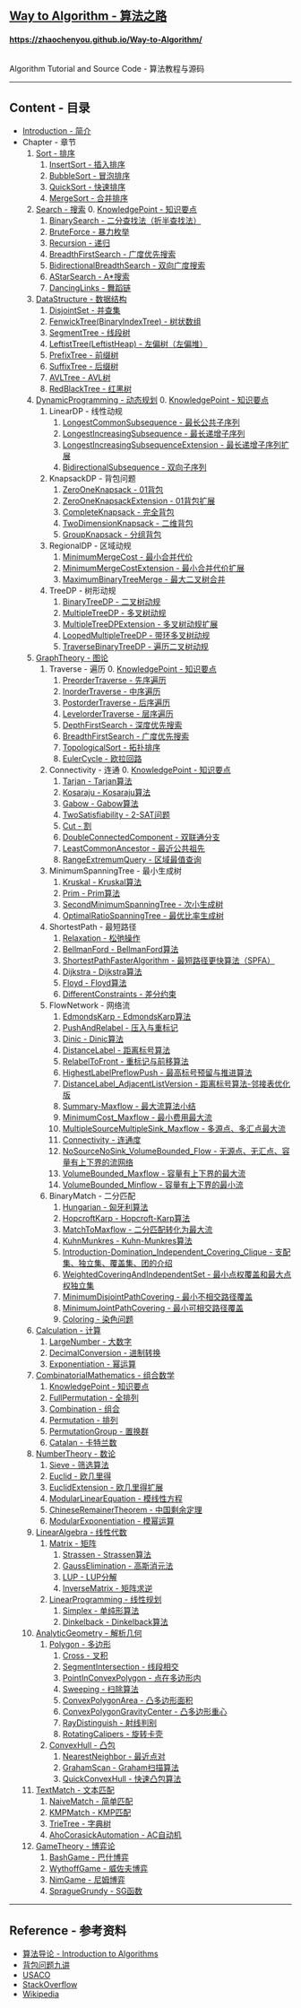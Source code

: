 <h2 id="c"> <a href="https://zhaochenyou.github.io/Way-to-Algorithm/"> Way to Algorithm - 算法之路 </a> </h2>
<h4 id="c"> <a href="https://zhaochenyou.github.io/Way-to-Algorithm/"> https://zhaochenyou.github.io/Way-to-Algorithm/ </a> </h4>
<p id="c"><img src="res/keyboard.jpg" alt="" /></p>
<p id="c">Algorithm Tutorial and Source Code - 算法教程与源码</p>

--------

<h2 id="c">Content - 目录</h2>

* [Introduction - 简介](Introduction/)
* Chapter - 章节
    1. [Sort - 排序](Sort/)
        1. [InsertSort - 插入排序](Sort/InsertSort/)
        2. [BubbleSort - 冒泡排序](Sort/BubbleSort/)
        3. [QuickSort - 快速排序](Sort/QuickSort/)
        4. [MergeSort - 合并排序](Sort/MergeSort/)
    2. [Search - 搜索](Search/)
        0. [KnowledgePoint - 知识要点](Search/KnowledgePoint/)
        1. [BinarySearch - 二分查找法（折半查找法）](Search/BinarySearch/)
        2. [BruteForce - 暴力枚举](Search/BruteForce/)
        3. [Recursion - 递归](Search/Recursion/)
        4. [BreadthFirstSearch - 广度优先搜索](Search/BreadthFirstSearch/)
        5. [BidirectionalBreadthSearch - 双向广度搜索](Search/BidirectionalBreadthSearch/)
        6. [AStarSearch - A*搜索](Search/AStarSearch/)
        7. [DancingLinks - 舞蹈链](Search/DancingLinks/)
    3. [DataStructure - 数据结构](DataStructure/)
        1. [DisjointSet - 并查集](DataStructure/DisjointSet/)
        2. [FenwickTree(BinaryIndexTree) - 树状数组](DataStructure/FenwickTree/)
        3. [SegmentTree - 线段树](DataStructure/SegmentTree/)
        4. [LeftistTree(LeftistHeap) - 左偏树（左偏堆）](DataStructure/LeftistTree/)
        5. [PrefixTree - 前缀树](DataStructure/PrefixTree/)
        6. [SuffixTree - 后缀树](DataStructure/SuffixTree/)
        7. [AVLTree - AVL树](DataStructure/AVLTree/)
        8. [RedBlackTree - 红黑树](DataStructure/RedBlackTree/)
    4. [DynamicProgramming - 动态规划](DynamicProgramming/)
        0. [KnowledgePoint - 知识要点](DynamicProgramming/KnowledgePoint/)
        1. LinearDP - 线性动规
            1. [LongestCommonSubsequence - 最长公共子序列](DynamicProgramming/LinearDP/LongestCommonSubsequence/)
            2. [LongestIncreasingSubsequence - 最长递增子序列](DynamicProgramming/LinearDP/LongestIncreasingSubsequece/)
            3. [LongestIncreasingSubsequenceExtension - 最长递增子序列扩展](DynamicProgramming/LinearDP/LongestIncreasingSubsequeceExtension/)
            4. [BidirectionalSubsequence - 双向子序列](DynamicProgramming/LinearDP/BidirectionalSubsequence/)
        2. KnapsackDP - 背包问题
            1. [ZeroOneKnapsack - 01背包](DynamicProgramming/KnapsackDP/ZeroOneKnapsack/)
            2. [ZeroOneKnapsackExtension - 01背包扩展](DynamicProgramming/KnapsackDP/ZeroOneKnapsackExtension/)
            3. [CompleteKnapsack - 完全背包](DynamicProgramming/KnapsackDP/CompleteKnapsack/)
            4. [TwoDimensionKnapsack - 二维背包](DynamicProgramming/KnapsackDP/TwoDimensionKnapsack/)
            5. [GroupKnapsack - 分组背包](DynamicProgramming/KnapsackDP/GroupKnapsack/)
        3. RegionalDP - 区域动规
            1. [MinimumMergeCost - 最小合并代价](DynamicProgramming/RegionalDP/MinimumMergeCost/)
            2. [MinimumMergeCostExtension - 最小合并代价扩展](DynamicProgramming/RegionalDP/MinimumMergeCostExtension/)
            3. [MaximumBinaryTreeMerge - 最大二叉树合并](DynamicProgramming/RegionalDP/MaximumBinaryTreeMerge/)
        4. TreeDP - 树形动规
            1. [BinaryTreeDP - 二叉树动规](DynamicProgramming/TreeDP/BinaryTreeDP/)
            2. [MultipleTreeDP - 多叉树动规](DynamicProgramming/TreeDP/MultipleTreeDP/)
            3. [MultipleTreeDPExtension - 多叉树动规扩展](DynamicProgramming/TreeDP/MultipleTreeDPExtension/)
            4. [LoopedMultipleTreeDP - 带环多叉树动规](DynamicProgramming/TreeDP/LoopedMultipleTreeDP/)
            5. [TraverseBinaryTreeDP - 遍历二叉树动规](DynamicProgramming/TreeDP/TraverseBinaryTreeDP/)
    5. [GraphTheory - 图论](GraphTheory/)
        1. Traverse - 遍历
            0. [KnowledgePoint - 知识要点](GraphTheory/Traverse/KnowledgePoint/)
            1. [PreorderTraverse - 先序遍历](GraphTheory/Traverse/PreorderTraverse/)
            2. [InorderTraverse - 中序遍历](GraphTheory/Traverse/InorderTraverse/)
            3. [PostorderTraverse - 后序遍历](GraphTheory/Traverse/PostorderTraverse/)
            4. [LevelorderTraverse - 层序遍历](GraphTheory/Traverse/LevelorderTraverse/)
            5. [DepthFirstSearch - 深度优先搜索](GraphTheory/Traverse/DepthFirstSearch/)
            6. [BreadthFirstSearch - 广度优先搜索](GraphTheory/Traverse/BreadthFirstSearch/)
            7. [TopologicalSort - 拓扑排序](GraphTheory/Traverse/TopologicalSort/)
            8. [EulerCycle - 欧拉回路](GraphTheory/Traverse/EulerCycle/)
        2. Connectivity - 连通
            0. [KnowledgePoint - 知识要点](GraphTheory/Connectivity/KnowledgePoint)
            1. [Tarjan - Tarjan算法](GraphTheory/Connectivity/Tarjan/)
            2. [Kosaraju - Kosaraju算法](GraphTheory/Connectivity/Kosaraju/)
            3. [Gabow - Gabow算法](GraphTheory/Connectivity/Gabow/)
            4. [TwoSatisfiability - 2-SAT问题](GraphTheory/Connectivity/TwoSatisfiability/)
            5. [Cut - 割](GraphTheory/Connectivity/Cut/)
            6. [DoubleConnectedComponent - 双联通分支](GraphTheory/Connectivity/DoubleConnectedComponent/)
            7. [LeastCommonAncestor - 最近公共祖先](GraphTheory/Connectivity/LeastCommonAncestor/)
            8. [RangeExtremumQuery - 区域最值查询](GraphTheory/Connectivity/RangeExtremumQuery/)
        3. MinimumSpanningTree - 最小生成树
            1. [Kruskal - Kruskal算法](GraphTheory/MinimumSpanningTree/Kruskal/)
            2. [Prim - Prim算法](GraphTheory/MinimumSpanningTree/Prim/)
            3. [SecondMinimumSpanningTree - 次小生成树](GraphTheory/MinimumSpanningTree/SecondMinimumSpanningTree/)
            4. [OptimalRatioSpanningTree - 最优比率生成树](GraphTheory/MinimumSpanningTree/OptimalRatioSpanningTree/)
        4. ShortestPath - 最短路径
            1. [Relaxation - 松弛操作](GraphTheory/ShortestPath/Relaxation/)
            2. [BellmanFord - BellmanFord算法](GraphTheory/ShortestPath/BellmanFord/)
            3. [ShortestPathFasterAlgorithm - 最短路径更快算法（SPFA）](GraphTheory/ShortestPath/ShortestPathFasterAlgorithm/)
            4. [Dijkstra - Dijkstra算法](GraphTheory/ShortestPath/Dijkstra/)
            5. [Floyd - Floyd算法](GraphTheory/ShortestPath/Floyd/)
            6. [DifferentConstraints - 差分约束](GraphTheory/ShortestPath/DifferentConstraints/)
        5. FlowNetwork - 网络流
            1. [EdmondsKarp - EdmondsKarp算法](GraphTheory/FlowNetwork/EdmondsKarp/)
            2. [PushAndRelabel - 压入与重标记](GraphTheory/FlowNetwork/PushAndRelabel/)
            3. [Dinic - Dinic算法](GraphTheory/FlowNetwork/Dinic/)
            4. [DistanceLabel - 距离标号算法](GraphTheory/FlowNetwork/DistanceLabel/)
            5. [RelabelToFront - 重标记与前移算法](GraphTheory/FlowNetwork/RelabelToFront/)
            6. [HighestLabelPreflowPush - 最高标号预留与推进算法](GraphTheory/FlowNetwork/HighestLabelPreflowPush/)
            7. [DistanceLabel_AdjacentListVersion - 距离标号算法-邻接表优化版](GraphTheory/FlowNetwork/DistanceLabel_AdjacentListVersion/)
            8. [Summary-Maxflow - 最大流算法小结](GraphTheory/FlowNetwork/Summary-Maxflow/)
            9. [MinimumCost_Maxflow - 最小费用最大流](GraphTheory/FlowNetwork/MinimumCost_Maxflow/)
            10. [MultipleSourceMultipleSink_Maxflow - 多源点、多汇点最大流](GraphTheory/FlowNetwork/MultipleSourceMultipleSink_Maxflow/)
            11. [Connectivity - 连通度](GraphTheory/FlowNetwork/Connectivity/)
            12. [NoSourceNoSink_VolumeBounded_Flow - 无源点、无汇点、容量有上下界的流网络](GraphTheory/FlowNetwork/NoSourceNoSink_VolumeBounded_Flow/)
            13. [VolumeBounded_Maxflow - 容量有上下界的最大流](GraphTheory/FlowNetwork/VolumeBounded_Maxflow/)
            14. [VolumeBounded_Minflow - 容量有上下界的最小流](GraphTheory/FlowNetwork/VolumeBounded_Minflow/)
        6. BinaryMatch - 二分匹配
            1. [Hungarian - 匈牙利算法](GraphTheory/BinaryMatch/Hungarian/)
            2. [HopcroftKarp - Hopcroft-Karp算法](GraphTheory/BinaryMatch/HopcroftKarp/)
            3. [MatchToMaxflow - 二分匹配转化为最大流](GraphTheory/BinaryMatch/MatchToMaxflow/)
            4. [KuhnMunkres - Kuhn-Munkres算法](GraphTheory/BinaryMatch/KuhnMunkres/)
            5. [Introduction-Domination_Independent_Covering_Clique - 支配集、独立集、覆盖集、团的介绍](GraphTheory/BinaryMatch/Introduction-Domination_Independent_Covering_Clique/)
            6. [WeightedCoveringAndIndependentSet - 最小点权覆盖和最大点权独立集](GraphTheory/BinaryMatch/WeightedCoveringAndIndependentSet/)
            7. [MinimumDisjointPathCovering - 最小不相交路径覆盖](GraphTheory/BinaryMatch/MinimumDisjointPathCovering/)
            8. [MinimumJointPathCovering - 最小可相交路径覆盖](GraphTheory/BinaryMatch/MinimumJointPathCovering/)
            9. [Coloring - 染色问题](GraphTheory/BinaryMatch/Coloring/)
    6. [Calculation - 计算](Calculation/)
        1. [LargeNumber - 大数字](Calculation/LargeNumber/)
        2. [DecimalConversion - 进制转换](Calculation/DecimalConversion/)
        3. [Exponentiation - 幂运算](Calculation/Exponentiation/)
    7. [CombinatorialMathematics - 组合数学](CombinatorialMathematics/)
        1. [KnowledgePoint - 知识要点](CombinatorialMathematics/KnowledgePoint/)
        2. [FullPermutation - 全排列](CombinatorialMathematics/FullPermutation/)
        3. [Combination - 组合](CombinatorialMathematics/Combination/)
        4. [Permutation - 排列](CombinatorialMathematics/Permutation/)
        5. [PermutationGroup - 置换群](CombinatorialMathematics/PermutationGroup/)
        6. [Catalan - 卡特兰数](CombinatorialMathematics/Catalan/)
    8. [NumberTheory - 数论](NumberTheory/)
        1. [Sieve - 筛选算法](NumberTheory/Sieve/)
        2. [Euclid - 欧几里得](NumberTheory/Euclid/)
        3. [EuclidExtension - 欧几里得扩展](NumberTheory/EuclidExtension/)
        4. [ModularLinearEquation - 模线性方程](NumberTheory/ModularLinearEquation/)
        5. [ChineseRemainerTheorem - 中国剩余定理](NumberTheory/ChineseRemainerTheorem/)
        6. [ModularExponentiation - 模幂运算](NumberTheory/ModularExponentiation/)
    9. [LinearAlgebra - 线性代数](LinearAlgebra/)
        1. [Matrix - 矩阵](LinearAlgebra/Matrix/)
            1. [Strassen - Strassen算法](LinearAlgebra/Matrix/Strassen/)
            2. [GaussElimination - 高斯消元法](LinearAlgebra/Matrix/GaussElimination/)
            3. [LUP - LUP分解](LinearAlgebra/Matrix/LUP/)
            4. [InverseMatrix - 矩阵求逆](LinearAlgebra/Matrix/InverseMatrix/)
        2. [LinearProgramming - 线性规划](LinearAlgebra/LinearProgramming/)
            1. [Simplex - 单纯形算法](LinearAlgebra/LinearProgramming/Simplex/)
            2. [Dinkelback - Dinkelback算法](LinearAlgebra/LinearProgramming/Dinkelback/)
    10. [AnalyticGeometry - 解析几何](AnalyticGeometry/)
        1. [Polygon - 多边形](AnalyticGeometry/Polygon/)
            1. [Cross - 叉积](AnalyticGeometry/Polygon/Cross/)
            2. [SegmentIntersection - 线段相交](AnalyticGeometry/Polygon/SegmentIntersection/)
            3. [PointInConvexPolygon - 点在多边形内](AnalyticGeometry/Polygon/PointInConvexPolygon/)
            4. [Sweeping - 扫除算法](AnalyticGeometry/Polygon/Sweeping/)
            5. [ConvexPolygonArea - 凸多边形面积](AnalyticGeometry/Polygon/ConvexPolygonArea/)
            6. [ConvexPolygonGravityCenter - 凸多边形重心](AnalyticGeometry/Polygon/ConvexPolygonGravityCenter/)
            7. [RayDistinguish - 射线判别](AnalyticGeometry/Polygon/RayDistinguish/)
            8. [RotatingCalipers - 旋转卡壳](AnalyticGeometry/Polygon/RotatingCalipers/)
        2. [ConvexHull - 凸包](AnalyticGeometry/ConvexHull/)
            1. [NearestNeighbor - 最近点对](AnalyticGeometry/ConvexHull/NearestNeighbor/)
            2. [GrahamScan - Graham扫描算法](AnalyticGeometry/ConvexHull/GrahamScan/)
            3. [QuickConvexHull - 快速凸包算法](AnalyticGeometry/ConvexHull/QuickConvexHull/)
    11. [TextMatch - 文本匹配](TextMatch/)
        1. [NaiveMatch - 简单匹配](TextMatch/NaiveMatch/)
        2. [KMPMatch - KMP匹配](TextMatch/KMPMatch/)
        3. [TrieTree - 字典树](TextMatch/TrieTree/)
        4. [AhoCorasickAutomation - AC自动机](TextMatch/AhoCorasickAutomation/)
    12. [GameTheory - 博弈论](GameTheory/)
        1. [BashGame - 巴什博弈](TextMatch/BashGame/)
        2. [WythoffGame - 威佐夫博弈](TextMatch/WythoffGame/)
        3. [NimGame - 尼姆博弈](TextMatch/NimGame/)
        4. [SpragueGrundy - SG函数](TextMatch/SpragueGrundy/)

--------

<h2 id="c">Reference - 参考资料</h2>

* [算法导论 - Introduction to Algorithms](http://ce.bonabu.ac.ir/uploads/30/CMS/user/file/115/EBook/Introduction.to.Algorithms.3rd.Edition.Sep.2010.pdf)
* [背包问题九讲](http://love-oriented.com/pack/)
* [USACO](http://www.usaco.org/)
* [StackOverflow](http://stackoverflow.com/)
* [Wikipedia](https://www.wikipedia.org/)
